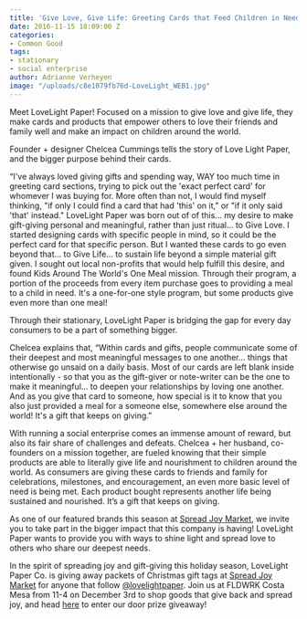 ```yaml
---
title: 'Give Love, Give Life: Greeting Cards that Feed Children in Need'
date: 2016-11-15 18:09:00 Z
categories:
- Common Good
tags:
- stationary
- social enterprise
author: Adrianne Verheyen
image: "/uploads/c8e1079fb76d-LoveLight_WEB1.jpg"
---
```


Meet LoveLight Paper! Focused on a mission to give love and give life, they make cards and products that empower others to love their friends and family well and make an impact on children around the world.

Founder + designer Chelcea Cummings tells the story of Love Light Paper, and the bigger purpose behind their cards.
<!-- more -->

“I've always loved giving gifts and spending way, WAY too much time in greeting card sections, trying to pick out the 'exact perfect card' for whomever I was buying for. More often than not, I would find myself thinking, "if only I could find a card that had 'this' on it," or "if it only said 'that' instead." LoveLight Paper was born out of of this... my desire to make gift-giving personal and meaningful, rather than just ritual... to Give Love. I started designing cards with specific people in mind, so it could be the perfect card for that specific person. But I wanted these cards to go even beyond that... to Give Life... to sustain life beyond a simple material gift given. I sought out local non-profits that would help fulfill this desire, and found Kids Around The World's One Meal mission. Through their program, a portion of the proceeds from every item purchase goes to providing a meal to a child in need. It's a one-for-one style program, but some products give even more than one meal!

Through their stationary, LoveLight Paper is bridging the gap for every day consumers to be a part of something bigger.  

Chelcea explains that, “Within cards and gifts, people communicate some of their deepest and most meaningful messages to one another... things that otherwise go unsaid on a daily basis. Most of our cards are left blank inside intentionally - so that you as the gift-giver or note-writer can be the one to make it meaningful... to deepen your relationships by loving one another. And as you give that card to someone, how special is it to know that you also just provided a meal for a someone else, somewhere else around the world! It's a gift that keeps on giving.”

With running a social enterprise comes an immense amount of reward, but also its fair share of challenges and defeats. Chelcea + her husband, co-founders on a mission together, are fueled knowing that their simple products are able to literally give life and nourishment to children around the world. As consumers are giving these cards to friends and family for celebrations, milestones, and encouragement, an even more basic level of need is being met. Each product bought represents another life being sustained and nourished. It’s a gift that keeps on giving.

As one of our featured brands this season at [Spread Joy Market](https://wayfare.ticketleap.com/spread-joy/), we invite you to take part in the bigger impact that this company is having! LoveLight Paper wants to provide you with ways to shine light and spread love to others who share our deepest needs.

In the spirit of spreading joy and gift-giving this holiday season, LoveLight Paper Co. is giving away packets of Christmas gift tags at [Spread Joy Market](https://wayfare.ticketleap.com/spread-joy/) for anyone that follow [@lovelightpaper](https://www.instagram.com/lovelightpaper/). Join us at FLDWRK Costa Mesa from 11-4 on December 3rd to shop goods that give back and spread joy, and head [here](https://wayfare.ticketleap.com/spread-joy/) to enter our door prize giveaway!
